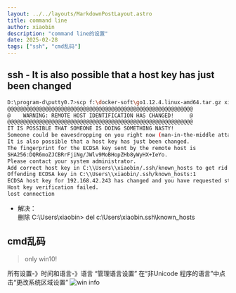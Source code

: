 ```yaml
---
layout: ../../layouts/MarkdownPostLayout.astro
title: command line
author: xiaobin
description: "command line的设置"
date: 2025-02-28
tags: ["ssh", "cmd乱码"]
---
```


## ssh - It is also possible that a host key has just been changed
```bash
D:\program-d\putty0.7>scp f:\docker-soft\go1.12.4.linux-amd64.tar.gz xiaobin@192.168.42.243:/home/xiaobin/
@@@@@@@@@@@@@@@@@@@@@@@@@@@@@@@@@@@@@@@@@@@@@@@@@@@@@@@@@@@
@    WARNING: REMOTE HOST IDENTIFICATION HAS CHANGED!     @
@@@@@@@@@@@@@@@@@@@@@@@@@@@@@@@@@@@@@@@@@@@@@@@@@@@@@@@@@@@
IT IS POSSIBLE THAT SOMEONE IS DOING SOMETHING NASTY!
Someone could be eavesdropping on you right now (man-in-the-middle attack)!
It is also possible that a host key has just been changed.
The fingerprint for the ECDSA key sent by the remote host is
SHA256:DQR6moZJCBRrFjiNg/JWlv9MoBHopZHb8yWyHX+IeYo.
Please contact your system administrator.
Add correct host key in C:\\Users\\xiaobin/.ssh/known_hosts to get rid of this message.
Offending ECDSA key in C:\\Users\\xiaobin/.ssh/known_hosts:1
ECDSA host key for 192.168.42.243 has changed and you have requested strict checking.
Host key verification failed.
lost connection
```

- 解决：    
删除 C:\Users\xiaobin> del c:\Users\xiaobin\.ssh\known_hosts

## cmd乱码
> only win10!

所有设置-》时间和语言-》语言
“管理语言设置”
在“非Unicode 程序的语言”中点击“更改系统区域设置”
![win info](https://gitee.com/xiaobin80/csdn/raw/master/images/20200323173824208.png)
